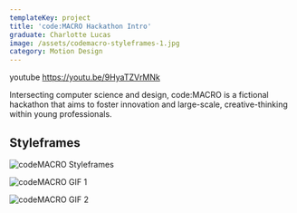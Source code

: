 ```yaml
---
templateKey: project
title: 'code:MACRO Hackathon Intro'
graduate: Charlotte Lucas
image: /assets/codemacro-styleframes-1.jpg
category: Motion Design
---
```

youtube https://youtu.be/9HyaTZVrMNk

Intersecting computer science and design, code:MACRO is a fictional hackathon that aims to foster innovation and large-scale, creative-thinking within young professionals.

## Styleframes

![codeMACRO Styleframes](/assets/styleframes-grid.png)

![codeMACRO GIF 1](/assets/codemacro_1.gif)

![codeMACRO GIF 2](/assets/codemacro_2.gif)
